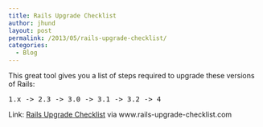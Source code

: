 ```yaml
---
title: Rails Upgrade Checklist
author: jhund
layout: post
permalink: /2013/05/rails-upgrade-checklist/
categories:
  - Blog
---
```

<p class="iii-article-excerpt">
  This great tool gives you a list of steps required to upgrade these versions of Rails:
</p>

<pre class="iii-article-excerpt">1.x -&gt; 2.3 -&gt; 3.0 -&gt; 3.1 -&gt; 3.2 -&gt; 4</pre>

<p class="iii-article-source">
  Link: <a href="http://www.rails-upgrade-checklist.com/">Rails Upgrade Checklist</a> via www.rails-upgrade-checklist.com
</p>